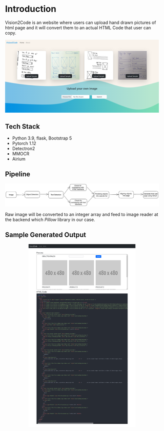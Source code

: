 # Introduction

Vision2Code is an website where users can upload hand drawn pictures of html page and it will convert them to an actual HTML Code that user can copy.


<div align="center">
  <img src="images/index.png" alt="Front Page"/>
</div>

## Tech Stack
- Python 3.9, flask, Bootstrap 5
- Pytorch 1.12
- Detectron2
- MMOCR
- Airium

## Pipeline

<div align="center">
  <img src="images/pipeline_image.png"/>
</div>

Raw image will be converted to an integer array and feed to image reader at the backend which *Pillow* library in our case.

## Sample Generated Output

<div align="center">
  <img src="images/output2.png" height="600"/>
</div>

